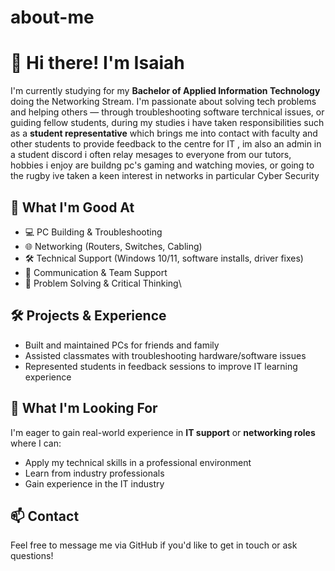 # about-me

# 👋 Hi there! I'm Isaiah

I'm currently studying for my **Bachelor of Applied Information Technology** doing the Networking Stream. I'm passionate about solving tech problems and helping others — through troubleshooting software terchnical issues, or guiding fellow students, during my studies i have taken responsibilities such as a **student representative** which brings me into contact with faculty and other students to provide feedback to the centre for IT , im also an admin in a student discord i often relay mesages to everyone from our tutors, hobbies i enjoy are buildng pc's gaming and watching movies, or going to the rugby ive taken a keen interest in networks in particular Cyber Security 

## 🧠 What I'm Good At
- 💻 PC Building & Troubleshooting
- 🌐 Networking (Routers, Switches, Cabling)
- 🛠️ Technical Support (Windows 10/11, software installs, driver fixes)
- 💬 Communication & Team Support
- 🧩 Problem Solving & Critical Thinking\


## 🛠️ Projects & Experience
- Built and maintained PCs for friends and family
- Assisted classmates with troubleshooting hardware/software issues
- Represented students in feedback sessions to improve IT learning experience

## 🎯 What I'm Looking For
I'm eager to gain real-world experience in **IT support** or **networking roles** where I can:
- Apply my technical skills in a professional environment
- Learn from industry professionals
- Gain experience in the IT industry

## 📫 Contact
Feel free to message me via GitHub if you'd like to get in touch or ask questions!
